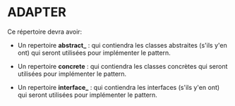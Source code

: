 # ADAPTER

Ce répertoire devra avoir:

*   Un repertoire <strong>abstract_</strong> : qui contiendra les classes abstraites (s'ils y'en ont) qui seront utilisées pour implémenter le pattern.

*   Un repertoire <strong>concrete</strong> : qui contiendra les classes concrètes qui seront utilisées pour implémenter le pattern.

*   Un repertoire <strong>interface_</strong> : qui contiendra les interfaces (s'ils y'en ont) qui seront utilisées pour implémenter le pattern.
